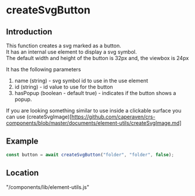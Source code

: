 # createSvgButton

## Introduction
This function creates a svg marked as a button.  
It has an internal use element to display a svg symbol.  
The default width and height of the button is 32px and, the viewbox is 24px

It has the following parameters

1. name (string) - svg symbol id to use in the use element
1. id (string) - id value to use for the button
1. hasPopup (boolean - default true) - indicates if the button shows a popup.

If you are looking something similar to use inside a clickable surface you can use (createSvgImage)[https://github.com/caperaven/crs-components/blob/master/documents/element-utils/createSvgImage.md]

## Example

```js
const button = await createSvgButton("folder", "folder", false);
```

## Location
"/components/lib/element-utils.js"